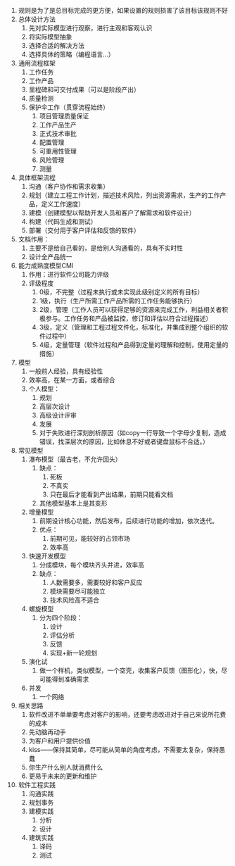 1. 规则是为了是总目标完成的更方便，如果设置的规则损害了该目标该规则不好
2. 总体设计方法
   1. 先对实际模型进行观察，进行主观和客观认识
   2. 将实际模型抽象
   3. 选择合适的解决方法
   4. 选择具体的策略（编程语言…）
3. 通用流程框架
   1. 工作任务
   2. 工作产品
   3. 里程碑和可交付成果（可以是阶段产出）
   4. 质量检测
   5. 保护伞工作（贯穿流程始终）
      1. 项目管理质量保证
      2. 工作产品生产
      3. 正式技术审批
      4. 配置管理
      5. 可重用性管理
      6. 风险管理
      7. 测量
4. 具体框架流程
   1. 沟通（客户协作和需求收集）
   2. 规划（建立工程工作计划，描述技术风险，列出资源需求，生产的工作产品，定义工作速度）
   3. 建模（创建模型以帮助开发人员和客户了解需求和软件设计）
   4. 构建（代码生成和测试）
   5. 部署（交付用于客户评估和反馈的软件）
5. 文档作用：
   1. 主要不是给自己看的，是给别人沟通看的，具有不实时性
   2. 设计全产品统一
6. 能力成熟度模型CMI
   1. 作用：进行软件公司能力评级
   2. 评级程度
      1. 0级，不完整（过程未执行或未实现此级别定义的所有目标）
      2. 1级，执行（生产所需工作产品所需的工作任务能够执行）
      3. 2级，管理（工作人员可以获得足够的资源来完成工作，利益相关者积极参与。工作任务和产品被监控，修订和评估以符合过程描述）
      4. 3级，定义（管理和工程过程文件化，标准化，并集成到整个组织的软件过程中）
      5. 4级，定量管理（软件过程和产品得到定量的理解和控制，使用定量的措施）
7. 模型
   1. 一般前人经验，具有经验性
   2. 效率高，在某一方面，或者综合
   3. 个人模型：
      1. 规划
      2. 高层次设计
      3. 高级设计评审
      4. 发展
      5. 对于失败进行深刻剖析原因（如copy一行导致一个字母少复制，造成错误，找深层次的原因，比如休息不好或者键盘鼠标不合适。）
8. 常见模型
   1. 瀑布模型（最古老，不允许回头）
      1. 缺点：
         1. 死板
         2. 不真实
         3. 只在最后才能看到产出结果，前期只能看文档
      2. 其他模型基本上是其变形
   2. 增量模型
      1. 前期设计核心功能，然后发布，后续进行功能的增加，依次迭代。
      2. 优点：
         1. 前期可见，能较好的占领市场
         2. 效率高
   3. 快速开发模型
      1. 分成模块，每个模块齐头并进，效率高
      2. 缺点：
         1. 人数需要多，需要较好和客户反应
         2. 模块需要尽可能独立
         3. 技术风险高不适合
   4. 螺旋模型
      1. 分为四个阶段：
         1. 设计
         2. 评估分析
         3. 反馈
         4. 实现+新一轮规划
   5. 演化试
      1. 做一个样机，类似模型，一个空壳，收集客户反馈（图形化），快，尽可能得到准确需求
   6. 并发
      1. 一个网络
9. 相关思路
   1. 软件改进不单单要考虑对客户的影响，还要考虑改进对于自己来说所花费的成本
   2. 先动脑再动手
   3. 为客户和用户提供价值
   4. kiss——保持其简单，尽可能从简单的角度考虑，不需要太复杂，保持愚蠢
   5. 你生产什么别人就消费什么
   6. 更易于未来的更新和维护
10. 软件工程实践
    1. 沟通实践
    2. 规划事务
    3. 建模实践
       1. 分析
       2. 设计
    4. 建筑实践
       1. 译码
       2. 测试